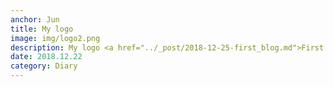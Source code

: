 ```yaml
---
anchor: Jun
title: My logo 
image: img/logo2.png
description: My logo <a href="../_post/2018-12-25-first_blog.md">First blog에 대해서</a>
date: 2018.12.22 
category: Diary
---
```



